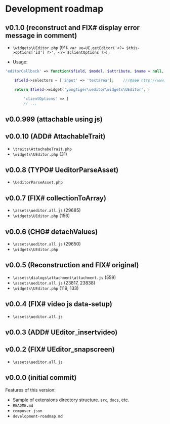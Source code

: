 # Development roadmap

## v0.1.0 (reconstruct and FIX# display error message in comment)

* `\widgets\UEditor.php` (91): `var ue=UE.getEditor('<?= $this->options['id'] ?>', <?= $clientOptions ?>);`

* Usage:

```php
'editorCallback' => function($field, $model, $attribute, $name = null, $params = []) {

    $field->selectors = ['input' => 'textarea'];	///@see http://www.yiiframework.com/doc-2.0/yii-widgets-activefield.html#$selectors-detail

    return $field->widget('yongtiger\ueditor\widgets\UEditor', [

        'clientOptions' => [
        // ...
```


## v0.0.999 (attachable using js)


## v0.0.10 (ADD# AttachableTrait)

* `\traits\AttachabeTrait.php`
* `\widgets\UEditor.php` (31)


## v0.0.8 (TYPO# UeditorParseAsset)

* `\UeditorParseAsset.php`


## v0.0.7 (FIX# collectionToArray)

* `\assets\ueditor.all.js` (29685)
* `\widgets\UEditor.php` (156)


## v0.0.6 (CHG# detachValues)

* `\assets\ueditor.all.js` (29650)
* `\widgets\UEditor.php`


## v0.0.5 (Reconstruction and FIX# original)

* `\assets\dialogs\attachment\attachment.js` (559)
* `\assets\ueditor.all.js` (23817, 23838)
* `\widgets\UEditor.php` (119, 133)


## v0.0.4 (FIX# video js data-setup)

* `\assets\ueditor.all.js`


## v0.0.3 (ADD# UEditor_insertvideo)


## v0.0.2 (FIX# UEditor_snapscreen)

* `\assets\ueditor.all.js`


## v0.0.0 (initial commit)

Features of this version:

* Sample of extensions directory structure. `src`, `docs`, etc.
* `README.md`
* `composer.json`
* `development-roadmap.md`
